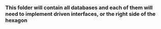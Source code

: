 ### This folder will contain all databases and each of them will need to implement driven interfaces, or the right side of the hexagon
